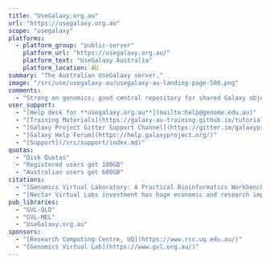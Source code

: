 ```yaml
---
title: "UseGalaxy.org.au"
url: "https://usegalaxy.org.au"
scope: "usegalaxy"
platforms:
  - platform_group: "public-server"
    platform_url: "https://usegalaxy.org.au/"
    platform_text: "UseGalaxy Australia"
    platform_location: AU
summary: "The Australian UseGalaxy server."
image: "/src/use/usegalaxy-au/usegalaxy-au-landing-page-500.png"
comments:
  - "Strong on genomics; good central repository for shared Galaxy objects.  See [Main](/src/main/index.md) for more."
user_support:
  - "[Help desk for **usegalaxy.org.au**](mailto:help@genome.edu.au)"
  - "[Training Materials](https://galaxy-au-training.github.io/tutorials/)"
  - "[Galaxy Project Gitter Support Channel](https://gitter.im/galaxyproject/Lobby)"
  - "[Galaxy Help Forum](https://help.galaxyproject.org/)"
  - "[Support](/src/support/index.md)"
quotas:
  - "Disk Quotas"
  - "Registered users get 100GB"
  - "Australian users get 600GB"
citations:
  - "[Genomics Virtual Laboratory: A Practical Bioinformatics Workbench for the Cloud](http://journals.plos.org/plosone/article?id=10.1371/journal.pone.0140829) [Afgan E](/src/people/enis-afgan/index.md), Sloggett C, Goonasekera N, Makunin I, Benson D, Crowe M, Gladman S, Kowsar Y, Pheasant M, Horst R, Lonie A., *PLoS One.* 2015 Oct 26;10(10):e0140829. doi: 10.1371/journal.pone.0140829."
  - "[Nectar Virtual Labs investment has huge economic and research impact](https://nectar.org.au/vls-have-huge-economic-research-impact/)"
pub_libraries:
  - "GVL-QLD"
  - "GVL-MEL"
  - "UseGalaxy.org.au"
sponsors:
  - "[Research Computing Centre, UQ](https://www.rcc.uq.edu.au/)"
  - "[Genomics Virtual Lab](https://www.gvl.org.au/)"
---
```


